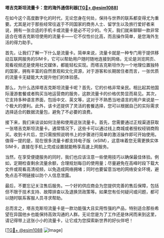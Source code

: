 **塔吉克斯坦流量卡：您的海外通信利器[[TG💪+ @esim1088](https://t.me/s/esim1088)]**

在如今这个高度数字化的时代，无论您身在何处，保持与世界的联系都变得尤为重要。尤其是对于那些经常往返于不同国家的商务人士、留学生以及旅行爱好者来说，拥有一张合适的手机卡或流量卡是必不可少的。今天，我们就来聊聊一款非常适合在塔吉克斯坦使用的流量卡——它不仅性价比高，而且操作简单，是您海外生活的得力助手。

首先，让我们了解一下什么是流量卡。简单来说，流量卡就是一种专门用于提供移动互联网服务的SIM卡，它可以帮助用户随时随地连接到网络，无论是浏览网页、观看视频还是使用社交媒体，都能轻松实现。而塔吉克斯坦作为一个地理位置独特的国家，拥有丰富的自然景观和文化资源，对于游客和长期居住者而言，一张优质的流量卡无疑能大大提升他们的体验感。

那么，为什么选择塔吉克斯坦流量卡呢？首先，它的价格非常亲民。相比起其他国际漫游套餐或者购买当地运营商的服务，这款流量卡的价格优势显而易见。其次，它支持多种语言界面，包括中文、英文等，这对于不熟悉当地语言的用户来说是一个极大的便利。此外，该卡还提供了灵活的套餐选择，您可以根据自己的实际需求选择适合的数据流量包，避免了不必要的浪费。

接下来，我们来谈谈如何注册和使用这张流量卡。首先，您需要通过正规渠道获取一张塔吉克斯坦流量卡。通常情况下，这些卡可以通过线上商城或者授权经销商购买。收到卡片后，您只需按照说明书上的步骤进行简单的激活操作即可开始使用。值得一提的是，现在很多流量卡都支持电子版（eSIM），这意味着您无需更换实体SIM卡，直接在手机上完成设置就能畅享高速上网服务。

当然，在享受便捷服务的同时，我们也应该注意一些使用技巧以确保最佳体验。例如，定期检查剩余流量余额，合理规划每日的使用量；尽量避免在高峰时段下载大文件或观看高清视频，以免造成网络拥堵；同时也要留意当地的网络安全环境，避免点击不明链接以防个人信息泄露。

最后，不要忘记关注售后服务。一个好的供应商会为您提供完善的售后保障，包括但不限于技术支持、故障排查以及退换货政策等。如果您有任何疑问或问题，都可以随时联系客服人员寻求帮助。

总而言之，塔吉克斯坦流量卡是一款功能强大且实用性强的产品，特别适合那些希望在异国他乡也能保持高效沟通的人群。无论您是为了工作还是休闲而来到这里，请记得带上这张小小的流量卡，让它成为您探索新世界的好伙伴吧！

[[TG💪+ @esim1088](https://t.me/s/esim1088) ![Image](https://i.postimg.cc/4NQfJmqS/Snipaste-2025-05-13-00-14-12.png)]